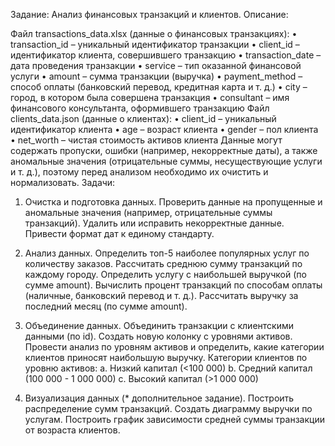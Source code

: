 Задание: Анализ финансовых транзакций и клиентов.
Описание:

Файл transactions_data.xlsx (данные о финансовых транзакциях):
•	transaction_id – уникальный идентификатор транзакции
•	client_id – идентификатор клиента, совершившего транзакцию
•	transaction_date – дата проведения транзакции
•	service – тип оказанной финансовой услуги
•	amount – сумма транзакции (выручка)
•	payment_method – способ оплаты (банковский перевод, кредитная карта и т. д.)
•	city – город, в котором была совершена транзакция
•	consultant – имя финансового консультанта, оформившего транзакцию
Файл clients_data.json (данные о клиентах):
•	client_id – уникальный идентификатор клиента
•	age – возраст клиента
•	gender – пол клиента
•	net_worth – чистая стоимость активов клиента
Данные могут содержать пропуски, ошибки (например, некорректные даты), а также аномальные значения (отрицательные суммы, несуществующие услуги и т. д.), поэтому перед анализом необходимо их очистить и нормализовать.
Задачи:
1.	Очистка и подготовка данных. Проверить данные на пропущенные и аномальные значения (например, отрицательные суммы транзакций). Удалить или исправить некорректные данные. Привести формат дат к единому стандарту.

2.	Анализ данных. Определить топ-5 наиболее популярных услуг по количеству заказов. Рассчитать среднюю сумму транзакций по каждому городу. Определить услугу с наибольшей выручкой (по сумме amount). Вычислить процент транзакций по способам оплаты (наличные, банковский перевод и т. д.). Рассчитать выручку за последний месяц (по сумме amount).

3.	Объединение данных. Объединить транзакции с клиентскими данными (по id). Создать новую колонку с уровнями активов. Провести анализ по уровням активов и определить, какие категории клиентов приносят наибольшую выручку. Категории клиентов по уровню активов: 
a.	Низкий капитал (<100 000)
b.	Средний капитал (100 000 - 1 000 000)
c.	Высокий капитал (>1 000 000)

4.	Визуализация данных (* дополнительное задание). Построить распределение сумм транзакций. Создать диаграмму выручки по услугам. Построить график зависимости средней суммы транзакции от возраста клиентов.

